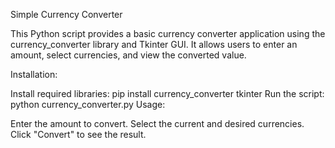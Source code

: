 Simple Currency Converter

This Python script provides a basic currency converter application using the currency_converter library and Tkinter GUI. It allows users to enter an amount, select currencies, and view the converted value.

Installation:

Install required libraries: pip install currency_converter tkinter
Run the script: python currency_converter.py
Usage:

Enter the amount to convert.
Select the current and desired currencies.
Click "Convert" to see the result.
